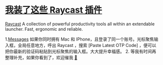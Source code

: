 # [我装了这些 Raycast 插件](https://github.com/sunyuan686/blog/issues/17)

[Raycast](https://www.raycast.com/) A collection of powerful productivity tools all within an extendable launcher. Fast, ergonomic and reliable.

1.[Messages](https://github.com/raycast/extensions/blob/ad63c90763c3729655df44355eee95fc2c33c85e/extensions/messages/README.md)
如果你同时拥有 Mac 和 IPhone，且登录了同一个账号。光标聚焦输入框，全局任意地方，呼出 Raycast ，搜索 [Paste Latest OTP Code] ，便可以把你最新的验证码粘贴到光标聚焦的输入框。大大提升幸福感。
2. 等我有时间再整理补充，如果你看到了，欢迎催我 [ 📧 ](mailto:sunyuan608@gmail.com)
